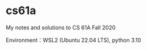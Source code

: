 # cs61a

My notes and solutions to CS 61A Fall 2020

Environment：WSL2 (Ubuntu 22.04 LTS), python 3.10
